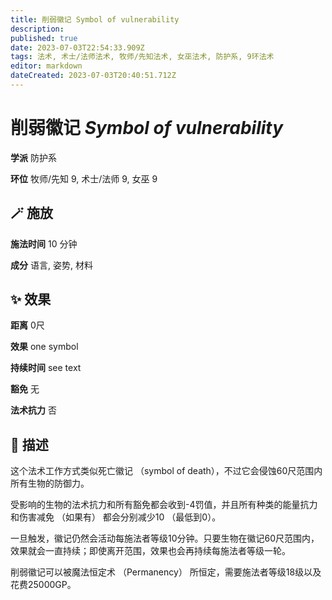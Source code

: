 ```yaml
---
title: 削弱徽记 Symbol of vulnerability
description: 
published: true
date: 2023-07-03T22:54:33.909Z
tags: 法术, 术士/法师法术, 牧师/先知法术, 女巫法术, 防护系, 9环法术
editor: markdown
dateCreated: 2023-07-03T20:40:51.712Z
---
```


# **削弱徽记** *Symbol of vulnerability*

**学派** 防护系 

**环位** 牧师/先知 9, 术士/法师 9, 女巫 9

## 🪄 施放

**施法时间** 10 分钟

**成分** 语言, 姿势, 材料

## ✨ 效果  

**距离** 0尺 

**效果** one symbol 

**持续时间** see text 

**豁免** 无

**法术抗力** 否

## 📖 描述

这个法术工作方式类似死亡徽记 （symbol of death），不过它会侵蚀60尺范围内所有生物的防御力。

受影响的生物的法术抗力和所有豁免都会收到-4罚值，并且所有种类的能量抗力和伤害减免 （如果有） 都会分别减少10 （最低到0）。

一旦触发，徽记仍然会活动每施法者等级10分钟。只要生物在徽记60尺范围内，效果就会一直持续；即使离开范围，效果也会再持续每施法者等级一轮。

削弱徽记可以被魔法恒定术 （Permanency） 所恒定，需要施法者等级18级以及花费25000GP。
    